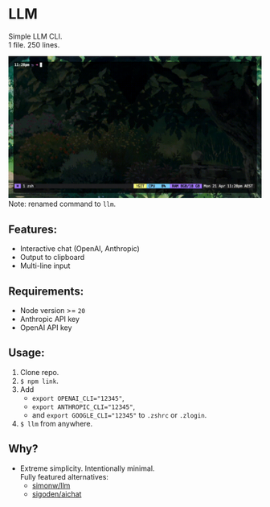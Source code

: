 # LLM
Simple LLM CLI.\
1 file. 250 lines.

![example](example.gif)
Note: renamed command to `llm`.

## Features:
- Interactive chat (OpenAI, Anthropic)
- Output to clipboard
- Multi-line input

## Requirements:
- Node version >= `20`
- Anthropic API key
- OpenAI API key

## Usage:
1. Clone repo.
2. `$ npm link`.
3. Add
   * `export OPENAI_CLI="12345"`,
   * `export ANTHROPIC_CLI="12345"`,
   * and  `export GOOGLE_CLI="12345"` to `.zshrc` or `.zlogin`.
5. `$ llm` from anywhere.

## Why?
- Extreme simplicity. Intentionally minimal.\
  Fully featured alternatives:
  - [simonw/llm](https://github.com/simonw/llm)
  - [sigoden/aichat](https://github.com/sigoden/aichat)
